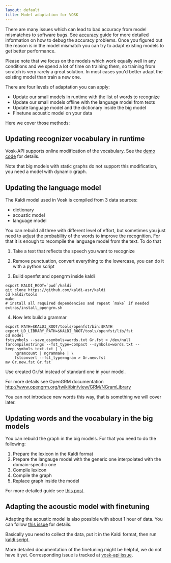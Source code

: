 ```yaml
---
layout: default
title: Model adaptation for VOSK
---
```


There are many issues which can lead to bad accuracy from model
mismatches to software bugs. See [accuracy](accuracy) guide for more
detailed information on how to debug the accuracy problems. Once you
figured out the reason is in the model mismatch you can try to adapt
existing models to get better performance.

Please note that we focus on the models which work equally well in any conditions
and we spend a lot of time on training them, so training from scratch is
very rarely a great solution. In most cases you'd better adapt the existing
model than train a new one.

There are four levels of adaptation you can apply:

 * Update our small models in runtime with the list of words to recognize
 * Update our small models offline with the language model from texts
 * Update language model and the dictionary inside the big model
 * Finetune acoustic model on your data

Here we cover those methods:

## Updating recognizer vocabulary in runtime

Vosk-API supports online modification of the vocabulary. See the [demo
code](https://github.com/alphacep/vosk-api/blob/master/python/example/test_words.py)
for details.

Note that big models with static graphs do not support this modification,
you need a model with dynamic graph.

## Updating the language model

The Kaldi model used in Vosk is compiled from 3 data sources:

  * dictionary
  * acoustic model
  * language model

You can rebuild all three with different level of effort, but sometimes you just
need to adjust the probability of the words to improve the recognition. For
that it is enough to recompile the language model from the text. To do that

1. Take a text that reflects the speech you want to recognize

2. Remove punctuation, convert everything to the lowercase, you can do it with a python script

3. Build openfst and opengrm inside kaldi
```
export KALDI_ROOT=`pwd`/kaldi
git clone https://github.com/kaldi-asr/kaldi
cd kaldi/tools
make
# install all required dependencies and repeat `make` if needed
extras/install_opengrm.sh
```
4. Now lets build a grammar
```
export PATH=$KALDI_ROOT/tools/openfst/bin:$PATH
export LD_LIBRARY_PATH=$KALDI_ROOT/tools/openfst/lib/fst
cd model
fstsymbols --save_osymbols=words.txt Gr.fst > /dev/null
farcompilestrings --fst_type=compact --symbols=words.txt --keep_symbols text.txt | \
    ngramcount | ngrammake | \
    fstconvert --fst_type=ngram > Gr.new.fst
mv Gr.new.fst Gr.fst
```

Use created Gr.fst instead of standard one in your model.

For more details see OpenGRM documentation <http://www.opengrm.org/twiki/bin/view/GRM/NGramLibrary>

You can not introduce new words this way, that is something we will cover later.

## Updating words and the vocabulary in the big models

You can rebuild the graph in the big models. For that you need to do the following:

1. Prepare the lexicon in the Kaldi format
2. Prepare the langauge model with the generic one interpolated with the domain-specific one
3. Compile lexicon
4. Compile the graph
5. Replace graph inside the model

For more detailed guide see [this post](https://chrisearch.wordpress.com/2017/03/11/speech-recognition-using-kaldi-extending-and-using-the-aspire-model/).

## Adapting the acoustic model with finetuning

Adapting the acoustic model is also possible with about 1 hour of data. You can follow 
[this issue](https://github.com/daanzu/kaldi-active-grammar/issues/33) for details. 

Basically you need to collect the data, put it in the Kaldi format, then run 
[kaldi script](https://github.com/kaldi-asr/kaldi/blob/master/egs/aishell2/s5/local/nnet3/tuning/finetune_tdnn_1a.sh).

More detailed documentation of the finetuning might be helpful, we do not
have it yet. Corresponding issue is tracked at [vosk-api
issue](https://github.com/alphacep/vosk-api/issues/185).
